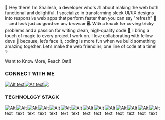 👋 Hey there! I'm Shailesh, a developer who's all about making the web both functional and delightful. I specialize in transforming sleek UI/UX designs into responsive web apps that perform faster than you can say "refresh" 🚀—and look just as good on any browser 🖥️. With a knack for solving tricky problems and a passion for writing clean, high-quality code 🧩, I bring a touch of magic to every project I work on. I love collaborating with fellow devs 🤝 because, let’s face it, coding is more fun when we build something amazing together. Let’s make the web friendlier, one line of code at a time! ✨

Want to Know More, Reach Out!!
<h3 align="left">CONNECT WITH ME</h3>
<div style="display:flex">
  <a href="https://www.linkedin.com/in/jai-shailesh-m"><img alt="Alt text" src="https://img.shields.io/badge/LinkedIn-0A66C2.svg?style=for-the-badge&logo=LinkedIn&logoColor=white" /></a>
  <a href="https://www.instagram.com/zylxxu"><img alt="Alt text" src="https://img.shields.io/badge/Instagram-E4405F.svg?style=for-the-badge&logo=Instagram&logoColor=white" />  </a>
  <a href="mailto:jaishaileshm@gmail.com"> <img src="https://img.shields.io/badge/Gmail-EA4335.svg?style=for-the-badge&logo=Gmail&logoColor=white"/> </a>
</div>



<h3 align="left">TECHNOLOGY STACK</h3>
<div classname="icons" style="display:flex;justify-content:center;align-items:center">
<img alt="Alt text" src="https://img.shields.io/badge/HTML5-E34F26.svg?style=for-the-badge&logo=HTML5&logoColor=white"/>
<img alt="Alt text" src="https://img.shields.io/badge/CSS3-1572B6.svg?style=for-the-badge&logo=CSS3&logoColor=white"/>
<img alt="Alt text" src="https://img.shields.io/badge/JavaScript-F7DF1E.svg?style=for-the-badge&logo=JavaScript&logoColor=black"/>
<img alt="Alt text" src="https://img.shields.io/badge/React-61DAFB.svg?style=for-the-badge&logo=React&logoColor=black"/>
<img alt="Alt text" src="https://img.shields.io/badge/Bootstrap-7952B3.svg?style=for-the-badge&logo=Bootstrap&logoColor=white"/>
<img alt="Alt text" src="https://img.shields.io/badge/Tailwind%20CSS-06B6D4.svg?style=for-the-badge&logo=Tailwind-CSS&logoColor=white"/>
<img alt="Alt text" src="https://img.shields.io/badge/React%20Bootstrap-41E0FD.svg?style=for-the-badge&logo=React-Bootstrap&logoColor=black"/>
<img alt="Alt text" src="https://img.shields.io/badge/Node.js-5FA04E.svg?style=for-the-badge&logo=nodedotjs&logoColor=white"/>
<img alt="Alt text" src="https://img.shields.io/badge/GitHub-181717.svg?style=for-the-badge&logo=GitHub&logoColor=white"/>
<img alt="Alt text" src="https://img.shields.io/badge/Figma-F24E1E.svg?style=for-the-badge&logo=Figma&logoColor=white"/>
<img alt="Alt text" src="https://img.shields.io/badge/Netlify-00C7B7.svg?style=for-the-badge&logo=Netlify&logoColor=white"/>
<img alt="Alt text" src="https://img.shields.io/badge/Vercel-000000.svg?style=for-the-badge&logo=Vercel&logoColor=white"/>
<img alt="Alt text" src="https://img.shields.io/badge/Python-3776AB.svg?style=for-the-badge&logo=Python&logoColor=white"/>
<img alt="Alt text" src="https://img.shields.io/badge/C++-00599C.svg?style=for-the-badge&logo=C++&logoColor=white"/>
</div>




















<!--
**jai-shailesh/jai-shailesh** is a ✨ _special_ ✨ repository because its `README.md` (this file) appears on your GitHub profile.



Here are some ideas to get you started:

- 🔭 I’m currently working on ...
- 🌱 I’m currently learning ...
- 👯 I’m looking to collaborate on ...
- 🤔 I’m looking for help with ...
- 💬 Ask me about ...
- 📫 How to reach me: ...
- 😄 Pronouns: ...
- ⚡ Fun fact: ...
-->
